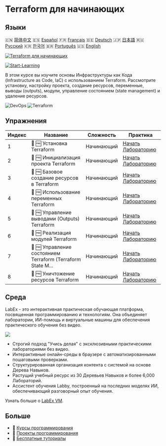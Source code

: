 # Terraform для начинающих

## Языки

🇨🇳 [简体中文](README_zh.md) 🇪🇸 [Español](README_es.md) 🇫🇷 [Français](README_fr.md) 🇩🇪 [Deutsch](README_de.md) 🇯🇵 [日本語](README_ja.md) 🇷🇺 [Русский](README_ru.md) 🇰🇷 [한국어](README_ko.md) 🇧🇷 [Português](README_pt.md) 🇺🇸 [English](README.md) 

[![Terraform для начинающих](https://cover-creator.labex.io/terraform-for-beginners.png?lang=ru)](https://labex.io/ru/courses/terraform-for-beginners)

[![Start-Learning](https://img.shields.io/badge/Start-Learning-whitesmoke?style=for-the-badge)](https://labex.io/ru/courses/terraform-for-beginners)

В этом курсе вы изучите основы Инфраструктуры как Кода (Infrastructure as Code, IaC) с использованием Terraform. Рассмотрите установку, настройку проекта, создание ресурсов, переменные, выводы (outputs), модули, управление состоянием (state management) и удаление ресурсов.

![DevOps](https://img.shields.io/badge/DevOps-whitesmoke?style=for-the-badge&logo=devops)
![Terraform](https://img.shields.io/badge/Terraform-whitesmoke?style=for-the-badge&logo=terraform)


## Упражнения

|   Индекс | Название                                                    | Сложность   | Практика                                                                                                                      |
|----------|-------------------------------------------------------------|-------------|-------------------------------------------------------------------------------------------------------------------------------|
|        1 | 📖 🆓 Установка Terraform                                   | Начинающий  | <a target='_blank' href='https://labex.io/ru/tutorials/linux-terraform-installation-632659'>Начать Лабораторию</a>            |
|        2 | 📖 🆓 Инициализация проекта Terraform                       | Начинающий  | <a target='_blank' href='https://labex.io/ru/tutorials/linux-terraform-project-initialization-632662'>Начать Лабораторию</a>  |
|        3 | 📖 🆓 Базовое создание ресурсов в Terraform                 | Начинающий  | <a target='_blank' href='https://labex.io/ru/tutorials/linux-terraform-basic-resource-creation-632658'>Начать Лабораторию</a> |
|        4 | 📖 🆓 Использование переменных Terraform                    | Начинающий  | <a target='_blank' href='https://labex.io/ru/tutorials/linux-terraform-variables-usage-632665'>Начать Лабораторию</a>         |
|        5 | 📖 🆓 Управление выводами (Outputs) Terraform               | Начинающий  | <a target='_blank' href='https://labex.io/ru/tutorials/linux-terraform-outputs-management-632661'>Начать Лабораторию</a>      |
|        6 | 📖 🆓 Реализация модулей Terraform                          | Начинающий  | <a target='_blank' href='https://labex.io/ru/tutorials/linux-terraform-modules-implementation-632660'>Начать Лабораторию</a>  |
|        7 | 📖 🆓 Управление состоянием Terraform (Terraform State M... | Начинающий  | <a target='_blank' href='https://labex.io/ru/tutorials/linux-terraform-state-management-632664'>Начать Лабораторию</a>        |
|        8 | 📖 🆓 Уничтожение ресурсов Terraform                        | Начинающий  | <a target='_blank' href='https://labex.io/ru/tutorials/linux-terraform-resource-destruction-632663'>Начать Лабораторию</a>    |

## Среда

LabEx - это интерактивная практическая обучающая платформа, посвященная программированию и технологиям. Она объединяет лаборатории, ИИ-помощь и виртуальные машины для обеспечения практического обучения без видео.

![](https://tutorial-screenshot.getvm.io/images/vm-1725247253.png)

- Строгий подход "Учись делая" с эксклюзивными практическими лабораториями без видео.
- Интерактивные онлайн-среды в браузере с автоматизированными пошаговыми проверками.
- Структурированная организация контента с системой на основе Дерева Навыков.
- Растущий учебный ресурс из 30 Деревьев Навыков и более 6,000 Лабораторий.
- Ассистент обучения Labby, построенный на последних моделях ИИ, обеспечивающий разговорный опыт обучения.

Узнать больше о [LabEx VM](https://support.labex.io/using-labex/virtual-machine).

## Больше

- 🔗 [ Курсы программирования](https://github.com/labex-labs/awesome-programming-courses)
- 🔗 [ Проекты программирования](https://github.com/labex-labs/awesome-programming-projects)
- 🔗 [ Бесплатные туториалы](https://github.com/labex-labs/devops-free-tutorials)

